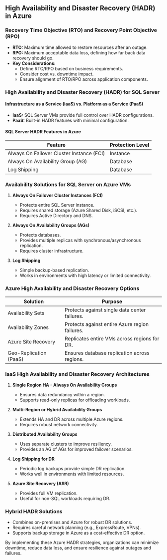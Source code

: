 ## High Availability and Disaster Recovery (HADR) in Azure

### Recovery Time Objective (RTO) and Recovery Point Objective (RPO)
- **RTO:** Maximum time allowed to restore resources after an outage.
- **RPO:** Maximum acceptable data loss, defining how far back data recovery should go.
- **Key Considerations:**
  - Define RTO/RPO based on business requirements.
  - Consider cost vs. downtime impact.
  - Ensure alignment of RTO/RPO across application components.

### High Availability and Disaster Recovery (HADR) for SQL Server

#### **Infrastructure as a Service (IaaS) vs. Platform as a Service (PaaS)**
- **IaaS:** SQL Server VMs provide full control over HADR configurations.
- **PaaS:** Built-in HADR features with minimal configuration.

#### **SQL Server HADR Features in Azure**
| Feature | Protection Level |
|---------|----------------|
| Always On Failover Cluster Instance (FCI) | Instance |
| Always On Availability Group (AG) | Database |
| Log Shipping | Database |

### **Availability Solutions for SQL Server on Azure VMs**
1. **Always On Failover Cluster Instances (FCI)**
   - Protects entire SQL Server instance.
   - Requires shared storage (Azure Shared Disk, iSCSI, etc.).
   - Requires Active Directory and DNS.
   
2. **Always On Availability Groups (AGs)**
   - Protects databases.
   - Provides multiple replicas with synchronous/asynchronous replication.
   - Requires cluster infrastructure.
   
3. **Log Shipping**
   - Simple backup-based replication.
   - Works in environments with high latency or limited connectivity.
   
### **Azure High Availability and Disaster Recovery Options**
| Solution | Purpose |
|----------|---------|
| Availability Sets | Protects against single data center failures. |
| Availability Zones | Protects against entire Azure region failures. |
| Azure Site Recovery | Replicates entire VMs across regions for DR. |
| Geo-Replication (PaaS) | Ensures database replication across regions. |

### **IaaS High Availability and Disaster Recovery Architectures**
1. **Single Region HA - Always On Availability Groups**
   - Ensures data redundancy within a region.
   - Supports read-only replicas for offloading workloads.
   
2. **Multi-Region or Hybrid Availability Groups**
   - Extends HA and DR across multiple Azure regions.
   - Requires robust network connectivity.
   
3. **Distributed Availability Groups**
   - Uses separate clusters to improve resiliency.
   - Provides an AG of AGs for improved failover scenarios.
   
4. **Log Shipping for DR**
   - Periodic log backups provide simple DR replication.
   - Works well in environments with limited resources.
   
5. **Azure Site Recovery (ASR)**
   - Provides full VM replication.
   - Useful for non-SQL workloads requiring DR.

### **Hybrid HADR Solutions**
- Combines on-premises and Azure for robust DR solutions.
- Requires careful network planning (e.g., ExpressRoute, VPNs).
- Supports backup storage in Azure as a cost-effective DR option.

By implementing these Azure HADR strategies, organizations can minimize downtime, reduce data loss, and ensure resilience against outages and failures.


